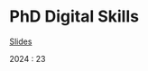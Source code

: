 # PhD Digital Skills


[Slides](https://emilienschultz.github.io/phddigitalskills/#/title-slide)

2024 : 23
